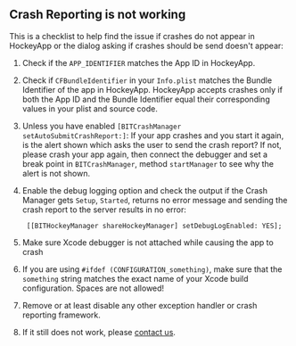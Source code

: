 ## Crash Reporting is not working

This is a checklist to help find the issue if crashes do not appear in HockeyApp or the dialog asking if crashes should be send doesn't appear:


1. Check if the `APP_IDENTIFIER` matches the App ID in HockeyApp.

2. Check if `CFBundleIdentifier` in your `Info.plist` matches the Bundle Identifier of the app in HockeyApp. HockeyApp accepts crashes only if both the App ID and the Bundle Identifier equal their corresponding values in your plist and source code.

3. Unless you have enabled `[BITCrashManager setAutoSubmitCrashReport:]`: If your app crashes and you start it again, is the alert shown which asks the user to send the crash report? If not, please crash your app again, then connect the debugger and set a break point in `BITCrashManager`, method `startManager` to see why the alert is not shown.

4. Enable the debug logging option and check the output if the Crash Manager gets `Setup`, `Started`, returns no error message and sending the crash report to the server results in no error:

        [[BITHockeyManager shareHockeyManager] setDebugLogEnabled: YES];
    

5. Make sure Xcode debugger is not attached while causing the app to crash

6. If you are using `#ifdef (CONFIGURATION_something)`, make sure that the `something` string matches the exact name of your Xcode build configuration. Spaces are not allowed!

7. Remove or at least disable any other exception handler or crash reporting framework.

8. If it still does not work, please [contact us](http://support.hockeyapp.net/discussion/new).


